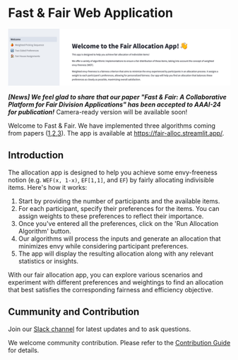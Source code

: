 # Fast & Fair Web Application

![Welcome Page](./resource/welcome-nrw.png)

_**[News] We feel glad to share that our paper "Fast & Fair: A Collaborative Platform for Fair Division Applications" has been accepted to AAAI-24 for publication!**_ Camera-ready version will be available soon!

Welcome to Fast & Fair. We have implemented three algorithms coming from papers ([1](https://arxiv.org/pdf/2112.04166.pdf),[2](https://arxiv.org/pdf/2206.05879.pdf),[3](https://www.sciencedirect.com/science/article/abs/pii/S0165489619300599)). The app is available at https://fair-alloc.streamlit.app/. 

## Introduction

The allocation app is designed to help you achieve some envy-freeness notion (e.g. `WEF(x, 1-x)`, `EF[1,1]`, and `EF`) by fairly allocating indivisible items. Here's how it works:

1. Start by providing the number of participants and the available items.
2. For each participant, specify their preferences for the items. You can assign weights to these preferences to reflect their importance.
3. Once you've entered all the preferences, click on the 'Run Allocation Algorithm' button.
4. Our algorithms will process the inputs and generate an allocation that minimizes envy while considering participant preferences.
5. The app will display the resulting allocation along with any relevant statistics or insights.

With our fair allocation app, you can explore various scenarios and experiment with different preferences and weightings to find an allocation that best satisfies the corresponding fairness and efficiency objective.

## Cummunity and Contribution

Join our [Slack channel](https://join.slack.com/t/fastfaircommunity/shared_invite/zt-1xyl1akls-ukrAsy3Kmm5lilCuB1uOmQ) for latest updates and to ask questions.

We welcome community contribution. Please refer to the [Contribution Guide](./contribution/ADVANCED_CONTRIBUTION.md) for details. 
